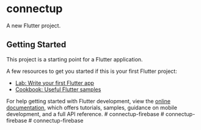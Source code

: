 # connectup

A new Flutter project.

## Getting Started

This project is a starting point for a Flutter application.

A few resources to get you started if this is your first Flutter project:

- [Lab: Write your first Flutter app](https://docs.flutter.dev/get-started/codelab)
- [Cookbook: Useful Flutter samples](https://docs.flutter.dev/cookbook)

For help getting started with Flutter development, view the
[online documentation](https://docs.flutter.dev/), which offers tutorials,
samples, guidance on mobile development, and a full API reference.
#   c o n n e c t u p - f i r e b a s e  
 #   c o n n e c t u p - f i r e b a s e  
 #   c o n n e c t u p - f i r e b a s e  
 